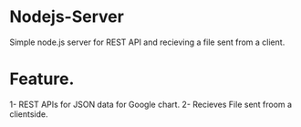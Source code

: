 # Nodejs-Server
Simple node.js server for REST API and recieving a file sent from a client.

# Feature.
1- REST APIs for JSON data for Google chart.
2- Recieves File sent froom a clientside.
